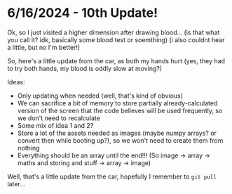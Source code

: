 # 6/16/2024 - 10th Update!

Ok, so I just visited a higher dimension after drawing blood... (is that what you  call it? idk, basically some blood test or soemthing) (i also couldnt hear a little, but no I'm better!)

So, here's a little update from the car, as both my hands hurt (yes, they had to try both hands, my blood is oddly slow at moving?)

Ideas: 
- Only updating when needed (well, that's kind of obvious)
- We can sacrifice a bit of memory to store partially already-calculated version of the screen that the code believes will be used frequently, so we don't need to recalculate
- Some mix of idea 1 and 2?
- Store a lot of the assets needed as images (maybe numpy arrays? or convert then while booting up?), so we won't need to create them from nothing
- Everything should be an array until the end!!! (So image -> array -> maths and storing and stuff -> array -> image)

Well, that's a little update from the car, hopefully I remember to `git pull` later...
